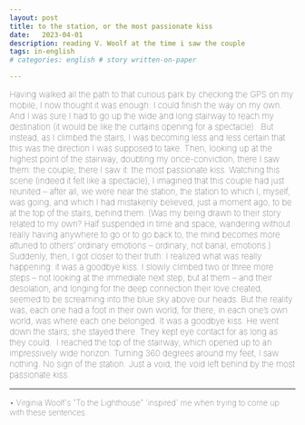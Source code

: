 ```yaml
---
layout: post
title: to the station, or the most passionate kiss
date:   2023-04-01
description: reading V. Woolf at the time i saw the couple
tags: in-english
# categories: english # story written-on-paper 

---
```


<span style="font-size:15px;font-weight:lighter">
Having walked all the path to that curious park by checking the GPS on my mobile, I now thought it was enough: I could finish the way on my own. And I was sure I had to go up the wide and long stairway to reach my destination (it would be like the curtains opening for a spectacle). 

<span style="font-size:15px;font-weight:lighter">
But instead, as I climbed the stairs, I was becoming less and less certain that this was the direction I was supposed to take. Then, looking up at the highest point of the stairway, doubting my once-conviction, there I saw them: the couple; there I saw it: the most passionate kiss.

<span style="font-size:15px;font-weight:lighter">
Watching this scene (indeed it felt like a spectacle), I imagined that this couple had just reunited – after all, we were near the station, the station to which I, myself, was going, and which I had mistakenly believed, just a moment ago, to be at the top of the stairs, behind them.

<span style="font-size:15px;font-weight:lighter">
(Was my being drawn to their story related to my own? Half suspended in time and space, wandering without really having anywhere to go or to go back to, the mind becomes more attuned to others’ ordinary emotions – ordinary, not banal, emotions.)

<span style="font-size:15px;font-weight:lighter">
Suddenly, then, I got closer to their truth: I realized what was really happening: it was a goodbye kiss.

<span style="font-size:15px;font-weight:lighter">
I slowly climbed two or three more steps – not looking at the immediate next step, but at them – and their desolation, and longing for the deep connection their love created, seemed to be screaming into the blue sky above our heads. But the reality was, each one had a foot in their own world, for there, in each one’s own world, was where each one belonged. It was a goodbye kiss.

<span style="font-size:15px;font-weight:lighter">
He went down the stairs; she stayed there. They kept eye contact for as long as they could. 

<span style="font-size:15px;font-weight:lighter">
I reached the top of the stairway, which opened up to an impressively wide horizon. Turning 360 degrees around my feet, I saw nothing. No sign of the station. Just a void; the void left behind by the most passionate kiss.

<br>

<hr>

<span style="font-size:14px;font-weight:lighter">• Virginia Woolf's "To the Lighthouse" 'inspired' me when trying to come up with these sentences.
</span>

<!-- <span style="font-size:14px;font-weight:lighter">this scene impacted me dearly as 
</span> -->